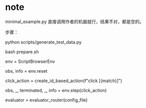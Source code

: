 # note

minimal_example.py 直接调用作者的机器就行，结果不对，都是空的。

步骤：

python scripts/generate_test_data.py

bash prepare.sh

env = ScriptBrowserEnv

obs, info = env.reset

click_action = create_id_based_action(f"click [{match}]")

obs, _, terminated, _, info = env.step(click_action)


evaluator = evaluator_router(config_file)

